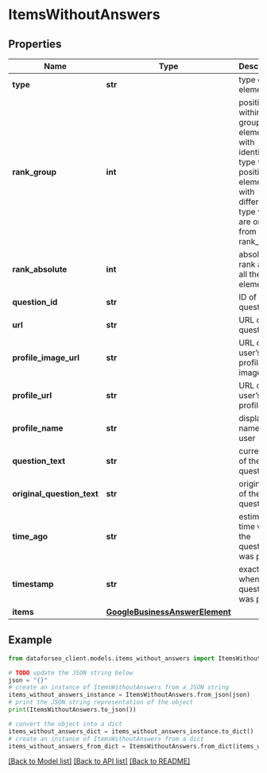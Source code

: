 # ItemsWithoutAnswers


## Properties

Name | Type | Description | Notes
------------ | ------------- | ------------- | -------------
**type** | **str** | type of element | [optional] 
**rank_group** | **int** | position within a group of elements with identical type values positions of elements with different type values are omitted from rank_group | [optional] 
**rank_absolute** | **int** | absolute rank among all the elements | [optional] 
**question_id** | **str** | ID of the question | [optional] 
**url** | **str** | URL of the question | [optional] 
**profile_image_url** | **str** | URL of the user’s profile image | [optional] 
**profile_url** | **str** | URL of the user’s profile | [optional] 
**profile_name** | **str** | displayed name of the user | [optional] 
**question_text** | **str** | current text of the question | [optional] 
**original_question_text** | **str** | original text of the question | [optional] 
**time_ago** | **str** | estimated time when the question was posted | [optional] 
**timestamp** | **str** | exact time when the question was posted | [optional] 
**items** | [**GoogleBusinessAnswerElement**](GoogleBusinessAnswerElement.md) |  | [optional] 

## Example

```python
from dataforseo_client.models.items_without_answers import ItemsWithoutAnswers

# TODO update the JSON string below
json = "{}"
# create an instance of ItemsWithoutAnswers from a JSON string
items_without_answers_instance = ItemsWithoutAnswers.from_json(json)
# print the JSON string representation of the object
print(ItemsWithoutAnswers.to_json())

# convert the object into a dict
items_without_answers_dict = items_without_answers_instance.to_dict()
# create an instance of ItemsWithoutAnswers from a dict
items_without_answers_from_dict = ItemsWithoutAnswers.from_dict(items_without_answers_dict)
```
[[Back to Model list]](../README.md#documentation-for-models) [[Back to API list]](../README.md#documentation-for-api-endpoints) [[Back to README]](../README.md)



